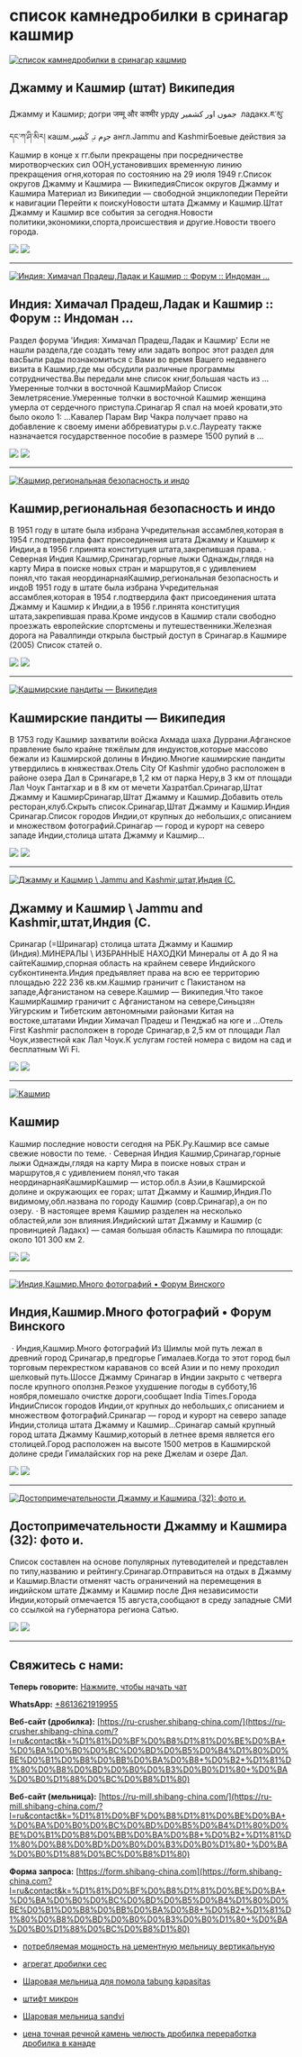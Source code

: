 # список камнедробилки в сринагар кашмир

<a href="https://swt.shibang-china.com/?l=ru&img&k=%D1%81%D0%BF%D0%B8%D1%81%D0%BE%D0%BA+%D0%BA%D0%B0%D0%BC%D0%BD%D0%B5%D0%B4%D1%80%D0%BE%D0%B1%D0%B8%D0%BB%D0%BA%D0%B8+%D0%B2+%D1%81%D1%80%D0%B8%D0%BD%D0%B0%D0%B3%D0%B0%D1%80+%D0%BA%D0%B0%D1%88%D0%BC%D0%B8%D1%80" target="_blank">![список камнедробилки в сринагар кашмир](http://static.shibang-china.com/all-800x300/268.jpg)</a>

## Джамму и Кашмир (штат) Википедия
Джамму и Кашмир; догри जम्मू और कश्मीर урду جموں اور کشمیر ‎ ладакх.ཇ་མུ་དང་ཀ་ཤི་མིར། кашм.جۄم تہٕ کٔشِیر англ.Jammu and KashmirБоевые действия за Кашмир в конце х гг.были прекращены при посредничестве миротворческих сил ООН,установивших временную линию прекращения огня,которая по состоянию на 29 июля 1949 г.Список округов Джамму и Кашмира — ВикипедияСписок округов Джамму и Кашмира Материал из Википедии — свободной энциклопедии Перейти к навигации Перейти к поискуНовости штата Джамму и Кашмир.Штат Джамму и Кашмир все события за сегодня.Новости политики,экономики,спорта,происшествия и другие.Новости твоего города.


<a href="https://whatsapp.shibangsoft.com/WhatsApp.php" target="_blank" title="WhatsApp">![](http://static.shibang-china.com/icon/whatsapp.png)</a> <a href="https://swt.shibang-china.com/?l=ru&icon&k=%D1%81%D0%BF%D0%B8%D1%81%D0%BE%D0%BA+%D0%BA%D0%B0%D0%BC%D0%BD%D0%B5%D0%B4%D1%80%D0%BE%D0%B1%D0%B8%D0%BB%D0%BA%D0%B8+%D0%B2+%D1%81%D1%80%D0%B8%D0%BD%D0%B0%D0%B3%D0%B0%D1%80+%D0%BA%D0%B0%D1%88%D0%BC%D0%B8%D1%80" target="_blank">![](http://static.shibang-china.com/icon/chat-ru.png)</a>

---

<a href="https://swt.shibang-china.com/?l=ru&img&k=%D1%81%D0%BF%D0%B8%D1%81%D0%BE%D0%BA+%D0%BA%D0%B0%D0%BC%D0%BD%D0%B5%D0%B4%D1%80%D0%BE%D0%B1%D0%B8%D0%BB%D0%BA%D0%B8+%D0%B2+%D1%81%D1%80%D0%B8%D0%BD%D0%B0%D0%B3%D0%B0%D1%80+%D0%BA%D0%B0%D1%88%D0%BC%D0%B8%D1%80" target="_blank">![Индия: Химачал Прадеш,Ладак и Кашмир :: Форум :: Индоман …](http://static.shibang-china.com/all-800x300/379.jpg)</a>

## Индия: Химачал Прадеш,Ладак и Кашмир :: Форум :: Индоман …
Раздел форума 'Индия: Химачал Прадеш,Ладак и Кашмир' Если не нашли раздела,где создать тему или задать вопрос этот раздел для васБыли рады познакомиться с Вами во время Вашего недавнего визита в Кашмир,где мы обсудили различные программы сотрудничества.Вы передали мне список книг,большая часть из …Умеренные толчки в восточной КашмирМайор Список Землетрясение.Умеренные толчки в восточной Кашмир женщина умерла от сердечного приступа.Сринагар Я спал на моей кровати,это было около 1: …Кавалер Парам Вир Чакра получает право на добавление к своему имени аббревиатуры p.v.c.Лауреату также назначается государственное пособие в размере 1500 рупий в …


<a href="https://whatsapp.shibangsoft.com/WhatsApp.php" target="_blank" title="WhatsApp">![](http://static.shibang-china.com/icon/whatsapp.png)</a> <a href="https://swt.shibang-china.com/?l=ru&icon&k=%D1%81%D0%BF%D0%B8%D1%81%D0%BE%D0%BA+%D0%BA%D0%B0%D0%BC%D0%BD%D0%B5%D0%B4%D1%80%D0%BE%D0%B1%D0%B8%D0%BB%D0%BA%D0%B8+%D0%B2+%D1%81%D1%80%D0%B8%D0%BD%D0%B0%D0%B3%D0%B0%D1%80+%D0%BA%D0%B0%D1%88%D0%BC%D0%B8%D1%80" target="_blank">![](http://static.shibang-china.com/icon/chat-ru.png)</a>

---

<a href="https://swt.shibang-china.com/?l=ru&img&k=%D1%81%D0%BF%D0%B8%D1%81%D0%BE%D0%BA+%D0%BA%D0%B0%D0%BC%D0%BD%D0%B5%D0%B4%D1%80%D0%BE%D0%B1%D0%B8%D0%BB%D0%BA%D0%B8+%D0%B2+%D1%81%D1%80%D0%B8%D0%BD%D0%B0%D0%B3%D0%B0%D1%80+%D0%BA%D0%B0%D1%88%D0%BC%D0%B8%D1%80" target="_blank">![Кашмир,региональная безопасность и индо](http://static.shibang-china.com/all-800x300/45.jpg)</a>

## Кашмир,региональная безопасность и индо
В 1951 году в штате была избрана Учредительная ассамблея,которая в 1954 г.подтвердила факт присоединения штата Джамму и Кашмир к Индии,а в 1956 г.принята конституция штата,закрепившая права.&nbsp;&#0183;&#32;Северная Индия Кашмир,Сринагар,горные лыжи Однажды,глядя на карту Мира в поиске новых стран и маршрутов,я с удивлением понял,что такая неординарнаяКашмир,региональная безопасность и индоВ 1951 году в штате была избрана Учредительная ассамблея,которая в 1954 г.подтвердила факт присоединения штата Джамму и Кашмир к Индии,а в 1956 г.принята конституция штата,закрепившая права.Кроме индусов в Кашмир стали свободно проезжать европейские спортсмены и путешественники.Железная дорога на Равалпинди открыла быстрый доступ в Сринагар.в Кашмире (2005) Список статей о.


<a href="https://whatsapp.shibangsoft.com/WhatsApp.php" target="_blank" title="WhatsApp">![](http://static.shibang-china.com/icon/whatsapp.png)</a> <a href="https://swt.shibang-china.com/?l=ru&icon&k=%D1%81%D0%BF%D0%B8%D1%81%D0%BE%D0%BA+%D0%BA%D0%B0%D0%BC%D0%BD%D0%B5%D0%B4%D1%80%D0%BE%D0%B1%D0%B8%D0%BB%D0%BA%D0%B8+%D0%B2+%D1%81%D1%80%D0%B8%D0%BD%D0%B0%D0%B3%D0%B0%D1%80+%D0%BA%D0%B0%D1%88%D0%BC%D0%B8%D1%80" target="_blank">![](http://static.shibang-china.com/icon/chat-ru.png)</a>

---

<a href="https://swt.shibang-china.com/?l=ru&img&k=%D1%81%D0%BF%D0%B8%D1%81%D0%BE%D0%BA+%D0%BA%D0%B0%D0%BC%D0%BD%D0%B5%D0%B4%D1%80%D0%BE%D0%B1%D0%B8%D0%BB%D0%BA%D0%B8+%D0%B2+%D1%81%D1%80%D0%B8%D0%BD%D0%B0%D0%B3%D0%B0%D1%80+%D0%BA%D0%B0%D1%88%D0%BC%D0%B8%D1%80" target="_blank">![Кашмирские пандиты — Википедия](http://static.shibang-china.com/all-800x300/319.jpg)</a>

## Кашмирские пандиты — Википедия
В 1753 году Кашмир захватили войска Ахмада шаха Дуррани.Афганское правление было крайне тяжёлым для индуистов,которые массово бежали из Кашмирской долины в Индию.Многие кашмирские пандиты утвердились в княжествах.Отель City Of Kashmir удобно расположен в районе озера Дал в Сринагаре,в 1,2 км от парка Неру,в 3 км от площади Лал Чоук Гантагхар и в 8 км от мечети Хазратбал.Сринагар,Штат Джамму и КашмирСринагар,Штат Джамму и Кашмир.Добавить отель ресторан,клуб.Скрыть список.Сринагар,Штат Джамму и Кашмир.Индия Сринагар.Список городов Индии,от крупных до небольших,с описанием и множеством фотографий.Сринагар — город и курорт на северо западе Индии,столица штата Джамму и Кашмир…


<a href="https://whatsapp.shibangsoft.com/WhatsApp.php" target="_blank" title="WhatsApp">![](http://static.shibang-china.com/icon/whatsapp.png)</a> <a href="https://swt.shibang-china.com/?l=ru&icon&k=%D1%81%D0%BF%D0%B8%D1%81%D0%BE%D0%BA+%D0%BA%D0%B0%D0%BC%D0%BD%D0%B5%D0%B4%D1%80%D0%BE%D0%B1%D0%B8%D0%BB%D0%BA%D0%B8+%D0%B2+%D1%81%D1%80%D0%B8%D0%BD%D0%B0%D0%B3%D0%B0%D1%80+%D0%BA%D0%B0%D1%88%D0%BC%D0%B8%D1%80" target="_blank">![](http://static.shibang-china.com/icon/chat-ru.png)</a>

---

<a href="https://swt.shibang-china.com/?l=ru&img&k=%D1%81%D0%BF%D0%B8%D1%81%D0%BE%D0%BA+%D0%BA%D0%B0%D0%BC%D0%BD%D0%B5%D0%B4%D1%80%D0%BE%D0%B1%D0%B8%D0%BB%D0%BA%D0%B8+%D0%B2+%D1%81%D1%80%D0%B8%D0%BD%D0%B0%D0%B3%D0%B0%D1%80+%D0%BA%D0%B0%D1%88%D0%BC%D0%B8%D1%80" target="_blank">![Джамму и Кашмир \ Jammu and Kashmir,штат,Индия (С.](http://static.shibang-china.com/all-800x300/46.jpg)</a>

## Джамму и Кашмир \ Jammu and Kashmir,штат,Индия (С.
Сринагар (=Шринагар) столица штата Джамму и Кашмир (Индия).МИНЕРАЛЫ \ ИЗБРАННЫЕ НАХОДКИ Минералы от А до Я на сайтеКашмир,спорная область на крайнем севере Индийского субконтинента.Индия предъявляет права на всю ее территорию площадью 222 236 кв.км.Кашмир граничит с Пакистаном на западе,Афганистаном на севере.Кашмир — Википедия.Что такое КашмирКашмир граничит с Афганистаном на севере,Синьцзян Уйгурским и Тибетским автономными районами Китая на востоке,штатами Индии Химачал Прадеш и Пенджаб на юге и …Отель First Kashmir расположен в городе Сринагар,в 2,5 км от площади Лал Чоук,известной как Лал Чоук.К услугам гостей номера с видом на сад и бесплатным Wi Fi.


<a href="https://whatsapp.shibangsoft.com/WhatsApp.php" target="_blank" title="WhatsApp">![](http://static.shibang-china.com/icon/whatsapp.png)</a> <a href="https://swt.shibang-china.com/?l=ru&icon&k=%D1%81%D0%BF%D0%B8%D1%81%D0%BE%D0%BA+%D0%BA%D0%B0%D0%BC%D0%BD%D0%B5%D0%B4%D1%80%D0%BE%D0%B1%D0%B8%D0%BB%D0%BA%D0%B8+%D0%B2+%D1%81%D1%80%D0%B8%D0%BD%D0%B0%D0%B3%D0%B0%D1%80+%D0%BA%D0%B0%D1%88%D0%BC%D0%B8%D1%80" target="_blank">![](http://static.shibang-china.com/icon/chat-ru.png)</a>

---

<a href="https://swt.shibang-china.com/?l=ru&img&k=%D1%81%D0%BF%D0%B8%D1%81%D0%BE%D0%BA+%D0%BA%D0%B0%D0%BC%D0%BD%D0%B5%D0%B4%D1%80%D0%BE%D0%B1%D0%B8%D0%BB%D0%BA%D0%B8+%D0%B2+%D1%81%D1%80%D0%B8%D0%BD%D0%B0%D0%B3%D0%B0%D1%80+%D0%BA%D0%B0%D1%88%D0%BC%D0%B8%D1%80" target="_blank">![Кашмир](http://static.shibang-china.com/all-800x300/1298.jpg)</a>

## Кашмир
Кашмир последние новости сегодня на РБК.Ру.Кашмир все самые свежие новости по теме.&nbsp;&#0183;&#32;Северная Индия Кашмир,Сринагар,горные лыжи Однажды,глядя на карту Мира в поиске новых стран и маршрутов,я с удивлением понял,что такая неординарнаяКашмирКашмир — истор.обл.в Азии,в Кашмирской долине и окружающих ее горах; штат Джамму и Кашмир,Индия.По видимому,обл.названа по городу Кашмир (совр.Сринагар),а он по озеру.&nbsp;&#0183;&#32;В настоящее время Кашмир разделен на несколько областей,или зон влияния.Индийский штат Джамму и Кашмир (с провинцией Ладакх) — самая большая область Кашмира по площади: около 101 300 км 2.


<a href="https://whatsapp.shibangsoft.com/WhatsApp.php" target="_blank" title="WhatsApp">![](http://static.shibang-china.com/icon/whatsapp.png)</a> <a href="https://swt.shibang-china.com/?l=ru&icon&k=%D1%81%D0%BF%D0%B8%D1%81%D0%BE%D0%BA+%D0%BA%D0%B0%D0%BC%D0%BD%D0%B5%D0%B4%D1%80%D0%BE%D0%B1%D0%B8%D0%BB%D0%BA%D0%B8+%D0%B2+%D1%81%D1%80%D0%B8%D0%BD%D0%B0%D0%B3%D0%B0%D1%80+%D0%BA%D0%B0%D1%88%D0%BC%D0%B8%D1%80" target="_blank">![](http://static.shibang-china.com/icon/chat-ru.png)</a>

---

<a href="https://swt.shibang-china.com/?l=ru&img&k=%D1%81%D0%BF%D0%B8%D1%81%D0%BE%D0%BA+%D0%BA%D0%B0%D0%BC%D0%BD%D0%B5%D0%B4%D1%80%D0%BE%D0%B1%D0%B8%D0%BB%D0%BA%D0%B8+%D0%B2+%D1%81%D1%80%D0%B8%D0%BD%D0%B0%D0%B3%D0%B0%D1%80+%D0%BA%D0%B0%D1%88%D0%BC%D0%B8%D1%80" target="_blank">![Индия,Кашмир.Много фотографий • Форум Винского](http://static.shibang-china.com/all-800x300/1331.jpg)</a>

## Индия,Кашмир.Много фотографий • Форум Винского
&nbsp;&#0183;&#32;Индия,Кашмир.Много фотографий Из Шимлы мой путь лежал в древний город Сринагар,в предгорье Гималаев.Когда то этот город был торговым перекрестком караванов со всей Азии и по нему проходил шелковый путь.Шоссе Джамму Сринагар в Индии закрыто с четверга после крупного оползня.Резкое ухудшение погоды в субботу,16 ноября,помешало очистке дороги,сообщает India Times.Города ИндииСписок городов Индии,от крупных до небольших,с описанием и множеством фотографий.Сринагар — город и курорт на северо западе Индии,столица штата Джамму и Кашмир…Сринагар самый крупный город штата Джамму Кашмир,который в летнее время является его столицей.Город расположен на высоте 1500 метров в Кашмирской долине среди Гималайских гор на реке Джелам и озере Дал.


<a href="https://whatsapp.shibangsoft.com/WhatsApp.php" target="_blank" title="WhatsApp">![](http://static.shibang-china.com/icon/whatsapp.png)</a> <a href="https://swt.shibang-china.com/?l=ru&icon&k=%D1%81%D0%BF%D0%B8%D1%81%D0%BE%D0%BA+%D0%BA%D0%B0%D0%BC%D0%BD%D0%B5%D0%B4%D1%80%D0%BE%D0%B1%D0%B8%D0%BB%D0%BA%D0%B8+%D0%B2+%D1%81%D1%80%D0%B8%D0%BD%D0%B0%D0%B3%D0%B0%D1%80+%D0%BA%D0%B0%D1%88%D0%BC%D0%B8%D1%80" target="_blank">![](http://static.shibang-china.com/icon/chat-ru.png)</a>

---

<a href="https://swt.shibang-china.com/?l=ru&img&k=%D1%81%D0%BF%D0%B8%D1%81%D0%BE%D0%BA+%D0%BA%D0%B0%D0%BC%D0%BD%D0%B5%D0%B4%D1%80%D0%BE%D0%B1%D0%B8%D0%BB%D0%BA%D0%B8+%D0%B2+%D1%81%D1%80%D0%B8%D0%BD%D0%B0%D0%B3%D0%B0%D1%80+%D0%BA%D0%B0%D1%88%D0%BC%D0%B8%D1%80" target="_blank">![Достопримечательности Джамму и Кашмира (32): фото и.](http://static.shibang-china.com/all-800x300/779.jpg)</a>

## Достопримечательности Джамму и Кашмира (32): фото и.
Список составлен на основе популярных путеводителей и представлен по типу,названию и рейтингу.Сринагар.Отправиться на отдых в Джамму и Кашмир.Власти отменят часть ограничений на перемещения в индийском штате Джамму и Кашмир после Дня независимости Индии,который отмечается 15 августа,сообщают в среду западные СМИ со ссылкой на губернатора региона Сатью.

<a href="https://whatsapp.shibangsoft.com/WhatsApp.php" target="_blank" title="WhatsApp">![](http://static.shibang-china.com/icon/whatsapp.png)</a> <a href="https://swt.shibang-china.com/?l=ru&icon&k=%D1%81%D0%BF%D0%B8%D1%81%D0%BE%D0%BA+%D0%BA%D0%B0%D0%BC%D0%BD%D0%B5%D0%B4%D1%80%D0%BE%D0%B1%D0%B8%D0%BB%D0%BA%D0%B8+%D0%B2+%D1%81%D1%80%D0%B8%D0%BD%D0%B0%D0%B3%D0%B0%D1%80+%D0%BA%D0%B0%D1%88%D0%BC%D0%B8%D1%80" target="_blank">![](http://static.shibang-china.com/icon/chat-ru.png)</a>

---
## Свяжитесь с нами:

**Теперь говорите:** [Нажмите, чтобы начать чат](https://swt.shibang-china.com?l=ru&contact&k=%D1%81%D0%BF%D0%B8%D1%81%D0%BE%D0%BA+%D0%BA%D0%B0%D0%BC%D0%BD%D0%B5%D0%B4%D1%80%D0%BE%D0%B1%D0%B8%D0%BB%D0%BA%D0%B8+%D0%B2+%D1%81%D1%80%D0%B8%D0%BD%D0%B0%D0%B3%D0%B0%D1%80+%D0%BA%D0%B0%D1%88%D0%BC%D0%B8%D1%80)

**WhatsApp:**  [+8613621919955](https://whatsapp.shibangsoft.com/WhatsApp.php)

**Веб-сайт (дробилка):** [https://ru-crusher.shibang-china.com/](https://ru-crusher.shibang-china.com/?l=ru&contact&k=%D1%81%D0%BF%D0%B8%D1%81%D0%BE%D0%BA+%D0%BA%D0%B0%D0%BC%D0%BD%D0%B5%D0%B4%D1%80%D0%BE%D0%B1%D0%B8%D0%BB%D0%BA%D0%B8+%D0%B2+%D1%81%D1%80%D0%B8%D0%BD%D0%B0%D0%B3%D0%B0%D1%80+%D0%BA%D0%B0%D1%88%D0%BC%D0%B8%D1%80)

**Веб-сайт (мельница):** [https://ru-mill.shibang-china.com/](https://ru-mill.shibang-china.com/?l=ru&contact&k=%D1%81%D0%BF%D0%B8%D1%81%D0%BE%D0%BA+%D0%BA%D0%B0%D0%BC%D0%BD%D0%B5%D0%B4%D1%80%D0%BE%D0%B1%D0%B8%D0%BB%D0%BA%D0%B8+%D0%B2+%D1%81%D1%80%D0%B8%D0%BD%D0%B0%D0%B3%D0%B0%D1%80+%D0%BA%D0%B0%D1%88%D0%BC%D0%B8%D1%80)

**Форма запроса:** [https://form.shibang-china.com](https://form.shibang-china.com?l=ru&contact&k=%D1%81%D0%BF%D0%B8%D1%81%D0%BE%D0%BA+%D0%BA%D0%B0%D0%BC%D0%BD%D0%B5%D0%B4%D1%80%D0%BE%D0%B1%D0%B8%D0%BB%D0%BA%D0%B8+%D0%B2+%D1%81%D1%80%D0%B8%D0%BD%D0%B0%D0%B3%D0%B0%D1%80+%D0%BA%D0%B0%D1%88%D0%BC%D0%B8%D1%80)

* [потребляемая мощность на цементную мельницу вертикальную](../123/%D0%BF%D0%BE%D1%82%D1%80%D0%B5%D0%B1%D0%BB%D1%8F%D0%B5%D0%BC%D0%B0%D1%8F%20%D0%BC%D0%BE%D1%89%D0%BD%D0%BE%D1%81%D1%82%D1%8C%20%D0%BD%D0%B0%20%D1%86%D0%B5%D0%BC%D0%B5%D0%BD%D1%82%D0%BD%D1%83%D1%8E%20%D0%BC%D0%B5%D0%BB%D1%8C%D0%BD%D0%B8%D1%86%D1%83%20%D0%B2%D0%B5%D1%80%D1%82%D0%B8%D0%BA%D0%B0%D0%BB%D1%8C%D0%BD%D1%83%D1%8E.md)

* [агрегат дробилки cec](../121/%D0%B0%D0%B3%D1%80%D0%B5%D0%B3%D0%B0%D1%82%20%D0%B4%D1%80%D0%BE%D0%B1%D0%B8%D0%BB%D0%BA%D0%B8%20cec.md)

* [Шаровая мельница для помола tabung kapasitas](../121/%D0%A8%D0%B0%D1%80%D0%BE%D0%B2%D0%B0%D1%8F%20%D0%BC%D0%B5%D0%BB%D1%8C%D0%BD%D0%B8%D1%86%D0%B0%20%D0%B4%D0%BB%D1%8F%20%D0%BF%D0%BE%D0%BC%D0%BE%D0%BB%D0%B0%20tabung%20kapasitas.md)

* [штифт микрон](../123/%D1%88%D1%82%D0%B8%D1%84%D1%82%20%D0%BC%D0%B8%D0%BA%D1%80%D0%BE%D0%BD.md)

* [Шаровая мельница sandvi](../123/%D0%A8%D0%B0%D1%80%D0%BE%D0%B2%D0%B0%D1%8F%20%D0%BC%D0%B5%D0%BB%D1%8C%D0%BD%D0%B8%D1%86%D0%B0%20sandvi.md)

* [цена точная речной камень челюсть дробилка переработка дробилка в канаде](../124/%D1%86%D0%B5%D0%BD%D0%B0%20%D1%82%D0%BE%D1%87%D0%BD%D0%B0%D1%8F%20%D1%80%D0%B5%D1%87%D0%BD%D0%BE%D0%B9%20%D0%BA%D0%B0%D0%BC%D0%B5%D0%BD%D1%8C%20%D1%87%D0%B5%D0%BB%D1%8E%D1%81%D1%82%D1%8C%20%D0%B4%D1%80%D0%BE%D0%B1%D0%B8%D0%BB%D0%BA%D0%B0%20%D0%BF%D0%B5%D1%80%D0%B5%D1%80%D0%B0%D0%B1%D0%BE%D1%82%D0%BA%D0%B0%20%D0%B4%D1%80%D0%BE%D0%B1%D0%B8%D0%BB%D0%BA%D0%B0%20%D0%B2%20%D0%BA%D0%B0%D0%BD%D0%B0%D0%B4%D0%B5.md)